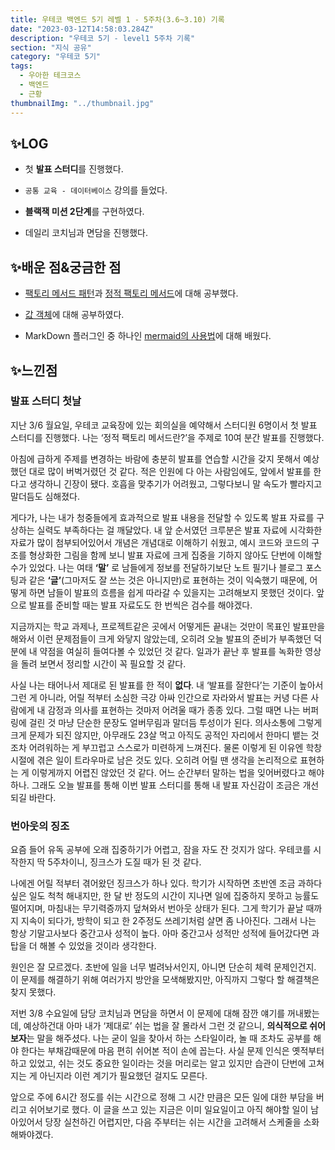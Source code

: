 ```yaml
---
title: 우테코 백엔드 5기 레벨 1 - 5주차(3.6~3.10) 기록
date: "2023-03-12T14:58:03.284Z"
description: "우테코 5기 - level1 5주차 기록"
section: "지식 공유" 
category: "우테코 5기"
tags:
  - 우아한 테크코스
  - 백엔드
  - 근황
thumbnailImg: "../thumbnail.jpg"
---
```


## ✨LOG

- 첫 **발표 스터디**를 진행했다.

- `공통 교육 - 데이터베이스` 강의를 들었다.

- **블랙잭 미션 2단계**를 구현하였다.

- 데일리 코치님과 면담을 진행했다.

## ✨배운 점&궁금한 점

- [팩토리 메서드 패턴](<https://amaran-th.github.io/%EB%94%94%EC%9E%90%EC%9D%B8%20%ED%8C%A8%ED%84%B4/[%EB%94%94%EC%9E%90%EC%9D%B8%20%ED%8C%A8%ED%84%B4]%20Factory%20Method%20Pattern(%ED%8C%A9%ED%86%A0%EB%A6%AC%20%EB%A9%94%EC%84%9C%EB%93%9C%20%ED%8C%A8%ED%84%B4)/>)과 [정적 팩토리 메서드](https://amaran-th.github.io/Java/[Java]%20%EC%A0%95%EC%A0%81%20%ED%8C%A9%ED%86%A0%EB%A6%AC%20%EB%A9%94%EC%84%9C%EB%93%9C%EB%9E%80/)에 대해 공부했다.

- [값 객체](<https://amaran-th.github.io/Java/[Java]%20VO(Value%20Object)%EB%9E%80/>)에 대해 공부하였다.

- MarkDown 플러그인 중 하나인 [mermaid의 사용법](https://amaran-th.github.io/%EC%A3%BC%EC%A0%80%EB%A6%AC%EC%A3%BC%EC%A0%80%EB%A6%AC/[Markdown]%20mermaid%EB%A1%9C%20UML%20%EB%A7%8C%EB%93%A4%EA%B8%B0/)에 대해 배웠다.

## ✨느낀점

### 발표 스터디 첫날

지난 3/6 월요일, 우테코 교육장에 있는 회의실을 예약해서 스터디원 6명이서 첫 발표 스터디를 진행했다. 나는 ‘정적 팩토리 메서드란?’을 주제로 10여 분간 발표를 진행했다.

아침에 급하게 주제를 변경하는 바람에 충분히 발표를 연습할 시간을 갖지 못해서 예상했던 대로 많이 버벅거렸던 것 같다. 적은 인원에 다 아는 사람임에도, 앞에서 발표를 한다고 생각하니 긴장이 됐다. 호흡을 맞추기가 어려웠고, 그렇다보니 말 속도가 빨라지고 말더듬도 심해졌다.

게다가, 나는 내가 청중들에게 효과적으로 발표 내용을 전달할 수 있도록 발표 자료를 구상하는 실력도 부족하다는 걸 깨달았다. 내 앞 순서였던 크루분은 발표 자료에 시각화한 자료가 많이 첨부되어있어서 개념은 개념대로 이해하기 쉬웠고, 예시 코드와 코드의 구조를 형상화한 그림을 함께 보니 발표 자료에 크게 집중을 기하지 않아도 단번에 이해할 수가 있었다. 나는 여태 **‘말’** 로 남들에게 정보를 전달하기보단 노트 필기나 블로그 포스팅과 같은 **‘글’**(그마저도 잘 쓰는 것은 아니지만)로 표현하는 것이 익숙했기 때문에, 어떻게 하면 남들이 발표의 흐름을 쉽게 따라갈 수 있을지는 고려해보지 못했던 것이다. 앞으로 발표를 준비할 때는 발표 자료도도 한 번씩은 검수를 해야겠다.

지금까지는 학교 과제나, 프로젝트같은 곳에서 어떻게든 끝내는 것만이 목표인 발표만을 해와서 이런 문제점들이 크게 와닿지 않았는데, 오히려 오늘 발표의 준비가 부족했던 덕분에 내 약점을 여실히 들여다볼 수 있었던 것 같다. 일과가 끝난 후 발표를 녹화한 영상을 돌려 보면서 정리할 시간이 꼭 필요할 것 같다.

사실 나는 태어나서 제대로 된 발표를 한 적이 **없다**. 내 ‘발표를 잘한다’는 기준이 높아서 그런 게 아니라, 어릴 적부터 소심한 극강 아싸 인간으로 자라와서 발표는 커녕 다른 사람에게 내 감정과 의사를 표현하는 것마저 어려울 때가 종종 있다. 그럴 때면 나는 버퍼링에 걸린 것 마냥 단순한 문장도 얼버무림과 말더듬 투성이가 된다. 의사소통에 그렇게 크게 문제가 되진 않지만, 아무래도 23살 먹고 아직도 공적인 자리에서 한마디 뱉는 것조차 어려워하는 게 부끄럽고 스스로가 미련하게 느껴진다. 물론 이렇게 된 이유엔 학창 시절에 겪은 일이 트라우마로 남은 것도 있다. 오히려 어릴 땐 생각을 논리적으로 표현하는 게 이렇게까지 어렵진 않았던 것 같다. 어느 순간부터 말하는 법을 잊어버렸다고 해야 하나. 그래도 오늘 발표를 통해 이번 발표 스터디를 통해 내 발표 자신감이 조금은 개선되길 바란다.

### 번아웃의 징조

요즘 들어 유독 공부에 오래 집중하기가 어렵고, 잠을 자도 잔 것지가 않다. 우테코를 시작한지 딱 5주차이니, 징크스가 도질 때가 된 것 같다.

나에겐 어릴 적부터 겪어왔던 징크스가 하나 있다. 학기가 시작하면 초반엔 조금 과하다 싶은 일도 척척 해내지만, 한 달 반 정도의 시간이 지나면 일에 집중하지 못하고 능률도 떨어지며, 마침내는 무기력증까지 덮쳐와서 번아웃 상태가 된다. 그게 학기가 끝날 때까지 지속이 되다가, 방학이 되고 한 2주정도 쓰레기처럼 살면 좀 나아진다. 그래서 나는 항상 기말고사보다 중간고사 성적이 높다. 아마 중간고사 성적만 성적에 들어갔다면 과탑을 더 해볼 수 있었을 것이라 생각한다.

원인은 잘 모르겠다. 초반에 일을 너무 벌려놔서인지, 아니면 단순히 체력 문제인건지. 이 문제를 해결하기 위해 여러가지 방안을 모색해봤지만, 아직까지 그렇다 할 해결책은 찾지 못했다.

저번 3/8 수요일에 담당 코치님과 면담을 하면서 이 문제에 대해 잠깐 얘기를 꺼내봤는데, 예상하건대 아마 내가 ‘제대로’ 쉬는 법을 잘 몰라서 그런 것 같으니, **의식적으로 쉬어보자**는 말을 해주셨다. 나는 굳이 일을 찾아서 하는 스타일이라, 놀 때 조차도 공부를 해야 한다는 부채감때문에 마음 편히 쉬어본 적이 손에 꼽는다. 사실 문제 인식은 옛적부터 하고 있었고, 쉬는 것도 중요한 일이라는 것을 머리로는 알고 있지만 습관이 단번에 고쳐지는 게 아닌지라 이런 계기가 필요했던 걸지도 모른다.

앞으로 주에 6시간 정도를 쉬는 시간으로 정해 그 시간 만큼은 모든 일에 대한 부담을 버리고 쉬어보기로 했다. 이 글을 쓰고 있는 지금은 이미 일요일이고 아직 해야할 일이 남아있어서 당장 실천하긴 어렵지만, 다음 주부터는 쉬는 시간을 고려해서 스케줄을 소화해봐야겠다.
